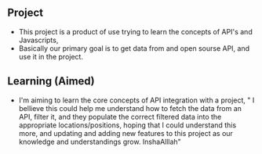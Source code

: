 ## Project 
- This project is a product of  use trying to learn the concepts of API's and Javascripts,
- Basically our primary goal is to get data from and open sourse API, and use it in the project.

## Learning (Aimed)

- I'm aiming to learn the core concepts of API integration with a project,
" I bellieve this could help me understand how to fetch the data from an API, filter it, and they populate the correct filtered data into the appropriate locations/positions,
hoping that I could understand this more, and updating and adding new features to this project as our knowledge and understandings grow. InshaAlllah"
